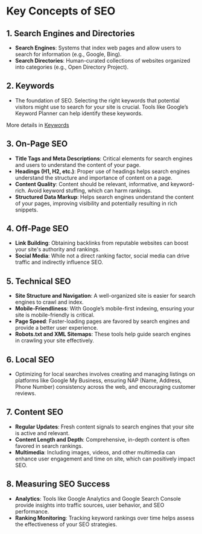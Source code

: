 # Key Concepts of SEO

## 1. Search Engines and Directories
- **Search Engines**: Systems that index web pages and allow users to search for information (e.g., Google, Bing).
- **Search Directories**: Human-curated collections of websites organized into categories (e.g., Open Directory Project).

## 2. Keywords
- The foundation of SEO. Selecting the right keywords that potential visitors might use to search for your site is crucial. Tools like Google’s Keyword Planner can help identify these keywords.

More details in [Keywords](keywords.md)


## 3. On-Page SEO
- **Title Tags and Meta Descriptions**: Critical elements for search engines and users to understand the content of your page.
- **Headings (H1, H2, etc.)**: Proper use of headings helps search engines understand the structure and importance of content on a page.
- **Content Quality**: Content should be relevant, informative, and keyword-rich. Avoid keyword stuffing, which can harm rankings.
- **Structured Data Markup**: Helps search engines understand the content of your pages, improving visibility and potentially resulting in rich snippets.

## 4. Off-Page SEO
- **Link Building**: Obtaining backlinks from reputable websites can boost your site's authority and rankings.
- **Social Media**: While not a direct ranking factor, social media can drive traffic and indirectly influence SEO.

## 5. Technical SEO
- **Site Structure and Navigation**: A well-organized site is easier for search engines to crawl and index.
- **Mobile-Friendliness**: With Google’s mobile-first indexing, ensuring your site is mobile-friendly is critical.
- **Page Speed**: Faster-loading pages are favored by search engines and provide a better user experience.
- **Robots.txt and XML Sitemaps**: These tools help guide search engines in crawling your site effectively.

## 6. Local SEO
- Optimizing for local searches involves creating and managing listings on platforms like Google My Business, ensuring NAP (Name, Address, Phone Number) consistency across the web, and encouraging customer reviews.

## 7. Content SEO
- **Regular Updates**: Fresh content signals to search engines that your site is active and relevant.
- **Content Length and Depth**: Comprehensive, in-depth content is often favored in search rankings.
- **Multimedia**: Including images, videos, and other multimedia can enhance user engagement and time on site, which can positively impact SEO.

## 8. Measuring SEO Success
- **Analytics**: Tools like Google Analytics and Google Search Console provide insights into traffic sources, user behavior, and SEO performance.
- **Ranking Monitoring**: Tracking keyword rankings over time helps assess the effectiveness of your SEO strategies.

